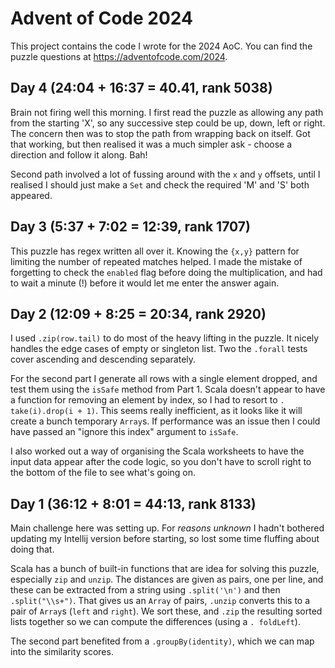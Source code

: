 # Advent of Code 2024

This project contains the code I wrote for the 2024 AoC.
You can find the puzzle questions at <https://adventofcode.com/2024>.

## Day 4 (24:04 + 16:37 = 40.41, rank 5038)

Brain not firing well this morning. I first read the puzzle as allowing any 
path from the starting 'X', so any successive step could be up, down, left or 
right. The concern then was to stop the path from wrapping back on itself. 
Got that working, but then realised it was a much simpler ask - choose a 
direction and follow it along. Bah!

Second path involved a lot of fussing around with the `x` and `y` offsets, 
until I realised I should just make a `Set` and check the required 'M' and 
'S' both appeared.

## Day 3 (5:37 + 7:02 = 12:39, rank 1707)

This puzzle has regex written all over it. Knowing the `{x,y}` pattern for 
limiting the number of repeated matches helped. I made the mistake of 
forgetting to check the `enabled` flag before doing the multiplication, and 
had to wait a minute (!) before it would let me enter the answer again.

## Day 2 (12:09 + 8:25 = 20:34, rank 2920)

I used `.zip(row.tail)` to do most of the heavy lifting in the puzzle. It 
nicely handles the edge cases of empty or singleton list. Two the `.forall` 
tests cover ascending and descending separately.

For the second part I generate all rows with a single element dropped, and 
test them using the `isSafe` method from Part 1. Scala doesn't appear to 
have a function for removing an element by index, so I had to resort to `.
take(i).drop(i + 1)`. This seems really inefficient, as it looks like 
it will create a bunch temporary `Array`s. If performance was an issue then 
I could have passed an "ignore this index" argument to `isSafe`. 

I also worked out a way of organising the Scala worksheets to have the input 
data appear after the code logic, so you don't have to scroll right to the 
bottom of the file to see what's going on.

## Day 1 (36:12 + 8:01 = 44:13, rank 8133)

Main challenge here was setting up. For _reasons unknown_ I hadn't bothered
updating my Intellij version before starting, so lost some time fluffing
about doing that.

Scala has a bunch of built-in functions that are idea for solving this
puzzle, especially `zip` and `unzip`. The distances are given as pairs, one
per line, and these can be extracted from a string using `.split('\n')`
and then `.split("\\s+")`. That gives us an `Array` of pairs, `.unzip` converts
this to a pair of `Array`s (`left` and `right`). We sort these, and `.zip` the
resulting sorted lists together so we can compute the differences (using a `.
foldLeft`).

The second part benefited from a `.groupBy(identity)`, which we can map into 
the similarity scores.
